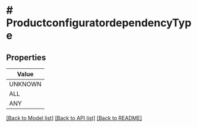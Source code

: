 # # ProductconfiguratordependencyType


## Properties 



| Value |
------------ | 
UNKNOWN|&#39;UNKNOWN&#39;
ALL|&#39;ALL&#39;
ANY|&#39;ANY&#39;

[[Back to Model list]](../../README.md#models) [[Back to API list]](../../README.md#endpoints) [[Back to README]](../../README.md)


